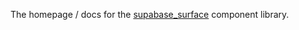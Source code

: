 The homepage / docs for the [supabase_surface](https://github.com/treebee/supabase-surface) component library.
